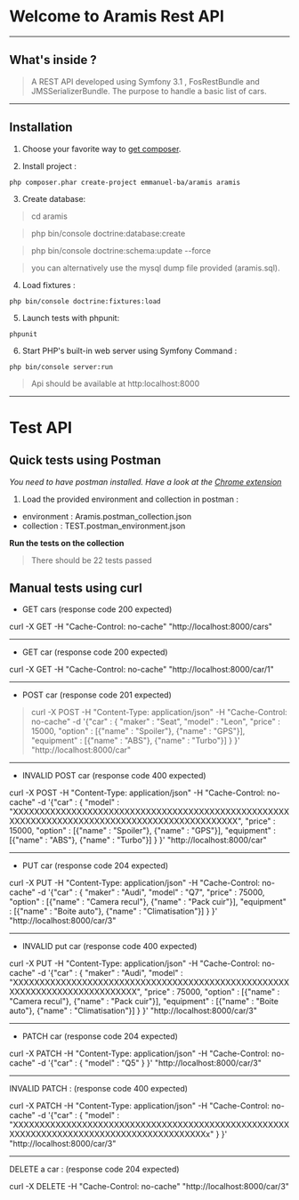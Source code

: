 # Welcome to Aramis Rest API

----
## What's inside ?


> A REST API developed using Symfony 3.1 , FosRestBundle and JMSSerializerBundle.
The purpose to handle a basic list of cars.

----
## Installation

1. Choose your favorite way to [get composer](https://getcomposer.org/download/).


2. Install project : 

`php composer.phar create-project emmanuel-ba/aramis aramis`


3. Create database:

 > cd aramis

 > php bin/console doctrine:database:create

 > php bin/console doctrine:schema:update --force


> you can alternatively use the mysql dump file provided (aramis.sql).


4. Load fixtures :

`php bin/console doctrine:fixtures:load`

5. Launch tests with phpunit: 

`phpunit`

6. Start PHP's built-in web server using Symfony Command :

`php bin/console server:run`

> Api should be available at http:localhost:8000

----
# Test API

## Quick tests using Postman

*You need to have postman installed. Have a look at the [Chrome extension](https://chrome.google.com/webstore/detail/postman/fhbjgbiflinjbdggehcddcbncdddomop)*

1. Load the provided environment and collection in postman :
 - environment : Aramis.postman_collection.json
 - collection : TEST.postman_environment.json

**Run the tests on the collection**

> There should be 22 tests passed  


## Manual tests using curl


- GET cars (response code 200 expected)

>
 curl -X GET -H "Cache-Control: no-cache" "http://localhost:8000/cars"

--- 
 - GET car (response code 200 expected)

>
 curl -X GET -H "Cache-Control: no-cache" "http://localhost:8000/car/1"
 
--- 
 - POST car (response code 201 expected)

> curl -X POST -H "Content-Type: application/json" -H "Cache-Control: no-cache" -d '{"car" : 
  {
      "maker" : "Seat",
      "model" : "Leon",
      "price" : 15000,
      "option" : [{"name" : "Spoiler"}, {"name" : "GPS"}],
      "equipment" : [{"name" : "ABS"}, {"name" : "Turbo"}]
  }
}' "http://localhost:8000/car"

--- 
- INVALID POST car (response code 400 expected)

>
 curl -X POST -H "Content-Type: application/json" -H "Cache-Control: no-cache" -d '{"car" : 
  {
      "model" : "XXXXXXXXXXXXXXXXXXXXXXXXXXXXXXXXXXXXXXXXXXXXXXXXXXXXXXXXXXXXXXXXXXXXXXXXXXXXXXXXXXXXXXXXXXXXXXX",
      "price" : 15000,
      "option" : [{"name" : "Spoiler"}, {"name" : "GPS"}],
      "equipment" : [{"name" : "ABS"}, {"name" : "Turbo"}]
  }
}' "http://localhost:8000/car"

--- 
 - PUT car (response code 204 expected)

>
curl -X PUT -H "Content-Type: application/json" -H "Cache-Control: no-cache" -d '{"car" : 
  {
      "maker" : "Audi",
      "model" : "Q7",
      "price" : 75000,
      "option" : [{"name" : "Camera recul"}, {"name" : "Pack cuir"}],
      "equipment" : [{"name" : "Boite auto"}, {"name" : "Climatisation"}]
  }
}' "http://localhost:8000/car/3"

--- 
- INVALID put car (response code 400 expected) 

>
curl -X PUT -H "Content-Type: application/json" -H "Cache-Control: no-cache" -d '{"car" : 
  {
      "maker" : "Audi",
      "model" : "XXXXXXXXXXXXXXXXXXXXXXXXXXXXXXXXXXXXXXXXXXXXXXXXXXXXXXXXXXXXXXXXXXXXXXXXXXXX",
      "price" : 75000,
      "option" : [{"name" : "Camera recul"}, {"name" : "Pack cuir"}],
      "equipment" : [{"name" : "Boite auto"}, {"name" : "Climatisation"}]
  }
}' "http://localhost:8000/car/3"

---
- PATCH car (response code 204 expected) 

>
curl -X PATCH -H "Content-Type: application/json" -H "Cache-Control: no-cache" -d '{"car" : 
  {
      "model" : "Q5"
  }
}' "http://localhost:8000/car/3"


---
INVALID PATCH : (response code 400 expected) 

>
curl -X PATCH -H "Content-Type: application/json" -H "Cache-Control: no-cache" -d '{"car" : 
  {
      "model" : "XXXXXXXXXXXXXXXXXXXXXXXXXXXXXXXXXXXXXXXXXXXXXXXXXXXXXXXXXXXXXXXXXXXXXXXXXXXXXXXXXXXXXXXXXx"
  }
}' "http://localhost:8000/car/3"
 
---
DELETE a car : (response code 204 expected) 

> 
curl -X DELETE -H "Cache-Control: no-cache" "http://localhost:8000/car/3"